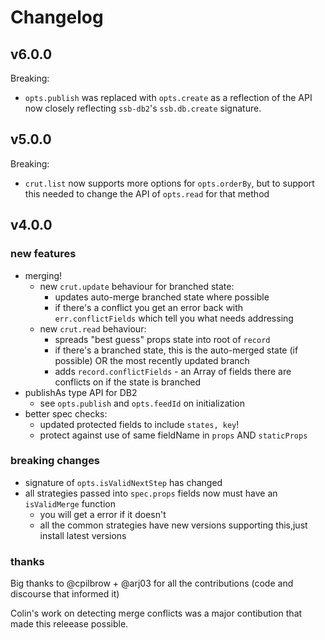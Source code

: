 # Changelog

## v6.0.0

Breaking:
- `opts.publish` was replaced with `opts.create` as a reflection of the API now closely reflecting `ssb-db2`'s `ssb.db.create` signature.

## v5.0.0

Breaking:
- `crut.list` now supports more options for `opts.orderBy`, but to support this needed to
  change the API of `opts.read` for that method

## v4.0.0

### new features
- merging!
    - new `crut.update` behaviour for branched state:
        - updates auto-merge branched state where possible
        - if there's a conflict you get an error back with `err.conflictFields` which tell you what needs addressing
    - new `crut.read` behaviour:
        - spreads "best guess" props state into root of `record`
        - if there's a branched state, this is the auto-merged state (if possible) OR the most recently updated branch
        - adds `record.conflictFields` - an Array of fields there are conflicts on if the state is branched
- publishAs type API for DB2
    - see `opts.publish` and `opts.feedId` on initialization
- better spec checks:
    - updated protected fields to include `states, key`!
    - protect against use of same fieldName in `props` AND `staticProps`


### breaking changes
- signature of `opts.isValidNextStep` has changed
- all strategies passed into `spec.props` fields now must have an `isValidMerge` function
    - you will get a error if it doesn't
    - all the common strategies have new versions supporting this,just install latest versions


### thanks

Big thanks to @cpilbrow + @arj03 for all the contributions (code and discourse that informed it)

Colin's work on detecting merge conflicts was a major contibution that made this releease possible.


